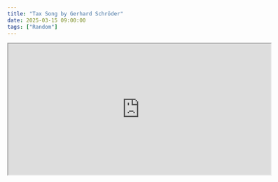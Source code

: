 ```yaml
---
title: "Tax Song by Gerhard Schröder"
date: 2025-03-15 09:00:00
tags: ["Random"]
---
```


<iframe width="600" height="300" style="display: block; margin: auto;"
src="https://youtu.be/mV5r7SwS-YY">
</iframe>
